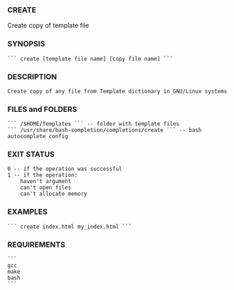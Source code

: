 ### CREATE
Create copy of template file

### SYNOPSIS
	``` create [template file name] [copy file name] ```

### DESCRIPTION
	Create copy of any file from Template dictionary in GNU/Linux systems
### FILES and FOLDERS
	``` /$HOME/Templates ``` -- folder with template files
	``` /usr/share/bash-completion/completions/create ``` -- bash autocomplete config
### EXIT STATUS
	0 -- if the operation was successful
	1 -- if the operation: 
		haven't argument
		can't open files
		can't allocate memory
### EXAMPLES
	``` create index.html my_index.html ```

### REQUIREMENTS
	```
	gcc
	make
	bash
	```

